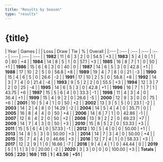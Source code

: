 ```yaml
---
title: "Results by Season"
type: "results"
---
```


# {title}

| Year | Games |  |  | Loss | Draw | Tie | % | Overall |
|:--- | :--- | :--- | :--- | :--- | :--- | :--- | :--- |
| **1982** | 11 | 6 | 3 | 2 | 0 | 54.5 | +3 |
| **1983** | 5 | 4 | 0 | 1 | 0 | 80 | +4 |
| **1984** | 14 | 8 | 5 | 1 | 0 | 57.1 | +3 |
| **1985** | 16 | 8 | 7 | 1 | 0 | 50 | +1 |
| **1986** | 15 | 6 | 6 | 3 | 0 | 40 | 0 |
| **1987** | 14 | 6 | 5 | 3 | 0 | 42.8 | +1 |
| **1988** | 17 | 10 | 2 | 5 | 0 | 58.8 | +8 |
| **1989** | 19 | 4 | 7 | 8 | 0 | 21 | -3 |
| **1990** | 15 | 4 | 6 | 5 | 0 | 26.6 | -2 |
| **1991** | 17 | 10 | 2 | 5 | 0 | 58.8 | +8 |
| **1992** | 14 | 3 | 7 | 4 | 0 | 21.4 | -4 |
| **1993** | 9 | 5 | 2 | 2 | 0 | 55.5 | +3 |
| **1994** | 12 | 3 | 7 | 2 | 0 | 25 | -4 |
| **1995** | 14 | 6 | 5 | 3 | 0 | 42.8 | +1 |
| **1996** | 16 | 7 | 1 | 7 | 1 | 43.75 | +6 |
| **1997** | 15 | 5 | 6 | 4 | 0 | 33.3 | -1 |
| **1998** | 11 | 4 | 3 | 4 | 0 | 36.4 | +1 |
| **1999** | 15 | 4 | 9 | 2 | 0 | 26.6 | -5 |
| **2000** | 12 | 9 | 3 | 0 | 0 | 75 | +6 |
| **2001** | 10 | 5 | 4 | 1 | 0 | 50 | +2 |
| **2002** | 13 | 3 | 5 | 5 | 0 | 23.1 | -2 |
| **2003** | 14 | 2 | 4 | 8 | 0 | 14.29 | -2 |
| **2004** | 14 | 5 | 4 | 4 | 0 | 35.71 | 0 |
| **2005** | 16 | 8 | 4 | 4 | 0 | 50 | +4 |
| **2006** | 14 | 6 | 7 | 1 | 0 | 42.86 | -1 |
| **2007** | 12 | 6 | 4 | 2 | 0 | 50 | +2 |
| **2008** | 13 | 9 | 2 | 2 | 0 | 69.23 | +7 |
| **2009** | 14 | 7 | 4 | 3 | 0 | 50 | +3 |
| **2010** | 15 | 8 | 5 | 2 | 0 | 53.33 | +3 |
| **2011** | 15 | 5 | 6 | 4 | 0 | 57.33 | -1 |
| **2012** | 10 | 5 | 4 | 0 | 0 | 50.00 | +1 |
| **2013** | 14 | 8 | 5 | 3 | 0 | 50.00 | +3 |
| **2014** | 14 | 7 | 3 | 4 | 0 | 50.00 | +4 |
| **2015** | 15 | 7 | 4 | 4 | 0 | 46.66 | +3 |
| **2016** | 12 | 7 | 4 | 1 | 0 | 58.33 | +3 |
| **2017** | 12 | 2 | 9 | 1 | 0 | 16.66 | -7 |
| **2018** | 9 | 4 | 4 | 1 | 0 | 44.44 | 0 |
| **2019** | 5 | 1 | 1 | 3 | 0 | 20.00 | -2 |
| **2020** | 3 | 3 | 0 | 0 | 0 | 100.00 | +3 |
| **Totals** | **505** | **220** | **169** | **115** | **1** | **43.56** | **+51** |
